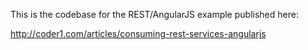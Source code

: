 This is the codebase for the REST/AngularJS example published here:

http://coder1.com/articles/consuming-rest-services-angularjs
